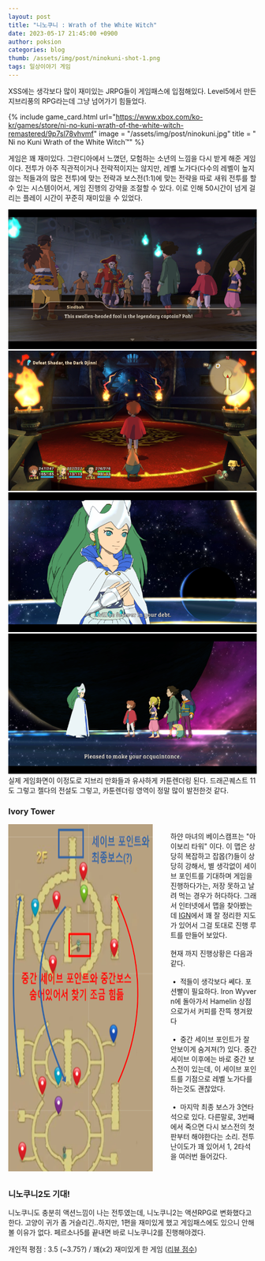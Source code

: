 ```yaml
---
layout: post
title: "니노쿠니 : Wrath of the White Witch"
date: 2023-05-17 21:45:00 +0900
author: poksion
categories: blog
thumb: /assets/img/post/ninokuni-shot-1.png
tags: 일상이야기 게임
---
```


XSS에는 생각보다 많이 재미있는 JRPG들이 게임패스에 입점해있다. Level5에서 만든 지브리풍의 RPG라는데 그냥 넘어가기 힘들었다.

{% include game_card.html url="https://www.xbox.com/ko-kr/games/store/ni-no-kuni-wrath-of-the-white-witch-remastered/9p7sl78vhvmf" image = "/assets/img/post/ninokuni.jpg" title = "
Ni no Kuni Wrath of the White Witch™" %}

게임은 꽤 재미있다. 그란디아에서 느꼈던, 모험하는 소년의 느낌을 다시 받게 해준 게임이다. 전투가 아주 직관적이거나 전략적이지는 않지만, 레벨 노가다(다수의 레벨이 높지 않는 적들과의 많은 전투)에 맞는 전략과 보스전(1:1)에 맞는 전략을 따로 새워 전투를 할 수 있는 시스템이어서, 게임 진행의 강약을 조절할 수 있다. 이로 인해 50시간이 넘게 걸리는 플레이 시간이 꾸준히 재미있을 수 있었다.

<div align="center"><img src="/assets/img/post/ninokuni-shot-1.png"/></div>
<div align="center"><img src="/assets/img/post/ninokuni-shot-2.png"/></div>
<div align="center"><img src="/assets/img/post/ninokuni-shot-3.png"/></div>
<div align="center"><img src="/assets/img/post/ninokuni-shot-4.png"/></div>
실제 게임화면이 이정도로 지브리 만화들과 유사하게 카툰렌더링 된다. 드래곤퀘스트 11도 그렇고 젤다의 전설도 그렇고, 카툰렌더링 영역이 정말 많이 발전한것 같다.

### Ivory Tower

<div class="small-12 columns">
    <img src="/assets/img/post/ninokuni-final-map.png" style="float: left; margin-right: 15px; margin-bottom: 10px;" />
    <p style="word-break: break-all;">
하얀 마녀의 베이스캠프는 "아이보리 타워" 이다. 이 맵은 상당히 복잡하고 잡몹(?)들이 상당히 강해서, 별 생각없이 세이브 포인트를 기대하며 게임을 진행하다가는, 저장 못하고 날려 먹는 경우가 허다하다. 그래서 인터넷에서 맵을 찾아봤는데 <a href="https://www.ign.com/wikis/ni-no-kuni-wrath-of-the-white-witch/Ivory_Tower">IGN</a>에서 꽤 잘 정리한 지도가 있어서 그걸 토대로 진행 루트를 만들어 보았다. 
<br/><br/>
현재 까지 진행상황은 다음과 같다. <br/><br>
&nbsp;• &nbsp;적들이 생각보다 쎄다. 포션빨이 필요하다. Iron Wyvern에 돌아가서 Hamelin 상점으로가서 커피를 잔뜩 챙겨왔다<br/><br/>
&nbsp;• &nbsp;중간 세이브 포인트가 잘 안보이게 숨겨져(?) 있다. 중간 세이브 이후에는 바로 중간 보스전이 있는데, 이 세이브 포인트를 기점으로 레벨 노가다를 하는것도 괜찮았다.<br/><br/>
&nbsp;• &nbsp;마지막 최종 보스가 3연타석으로 있다. 다른말로, 3번째에서 죽으면 다시 보스전의 첫판부터 해야한다는 소리. 전투 난이도가 꽤 있어서 1, 2타석을 여러번 들어갔다.<br/><br/>
    </p>
</div>

### 니노쿠니2도 기대!
니노쿠니도 충분히 액션느낌이 나는 전투였는데, 니노쿠니2는 액션RPG로 변화했다고 한다. 고양이 귀가 좀 거슬리긴..하지만, 1편을 재미있게 했고 게임패스에도 있으니 안해볼 이유가 없다. 페르소나5를 끝내면 바로 니노쿠니2를 진행해야겠다.

개인적 평점 : 3.5 (~3.75?) / 꽤(x2) 재미있게 한 게임 ([리뷰 점수](/blog/2023/05/02/리뷰-점수.html))